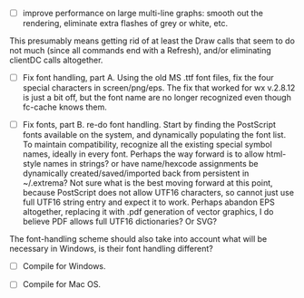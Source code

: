 - [ ]  improve performance on large multi-line graphs: smooth out the rendering, eliminate extra flashes of grey or white, etc.

This presumably means getting rid of at least the Draw calls that seem to do not much 
(since all commands end with a Refresh), and/or eliminating clientDC calls altogether.

- [ ] Fix font handling, part A. Using the old MS .ttf font files, fix the four special
characters in screen/png/eps. The fix that worked for wx v.2.8.12 is just a bit off,
but the font name are no longer recognized even though fc-cache knows them.

- [ ] Fix fonts, part B. re-do font handling.  Start by finding the PostScript fonts 
available on the system, and dynamically populating the font list.  To maintain 
compatibility, recognize all the existing special symbol names, ideally in every font.
Perhaps the way forward is to allow html-style names in strings? or have name/hexcode 
assignments be dynamically created/saved/imported back from persistent in ~/.extrema? 
Not sure what is the best moving forward at this point, because PostScript does not 
allow UTF16 characters, so cannot just use full UTF16 string entry and expect it to work. 
Perhaps abandon EPS altogether, replacing it with .pdf generation of vector graphics, 
I do believe PDF allows full UTF16 dictionaries? Or SVG? 
 
The font-handling scheme should also take into account what will be necessary in Windows, 
is their font handling different? 

- [ ] Compile for Windows.

- [ ] Compile for Mac OS.
